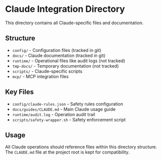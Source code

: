 # Claude Integration Directory

This directory contains all Claude-specific files and documentation.

## Structure

- `config/` - Configuration files (tracked in git)
- `docs/` - Claude documentation (tracked in git)
- `runtime/` - Operational files like audit logs (not tracked)
- `tmp-docs/` - Temporary documentation (not tracked)
- `scripts/` - Claude-specific scripts
- `mcp/` - MCP integration files

## Key Files

- `config/claude-rules.json` - Safety rules configuration
- `docs/guides/CLAUDE.md` - Main Claude usage guide
- `runtime/audit.log` - Operation audit trail
- `scripts/safety-wrapper.sh` - Safety enforcement script

## Usage

All Claude operations should reference files within this directory structure.
The `CLAUDE.md` file at the project root is kept for compatibility.
